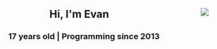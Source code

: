 <div>
    <!-- Statistics -->
    <div align="right" width="50%">
        <img align="right" src="https://github-readme-stats.vercel.app/api?username=ewpratten&show_icons=true&count_private=true&hide=stars&hide_title=true&hide_rank=true&include_all_commits=true&hide_border=true&border_radius=0">
    </div>
    <!-- Quick Info -->
    <div align="left" width="50%">
        <div align="center">
            <h2>Hi, I'm Evan</h2>
            <h3>17 years old | Programming since 2013</h3>
        </div>
        <ul>
        </ul>
    </div>
</div>